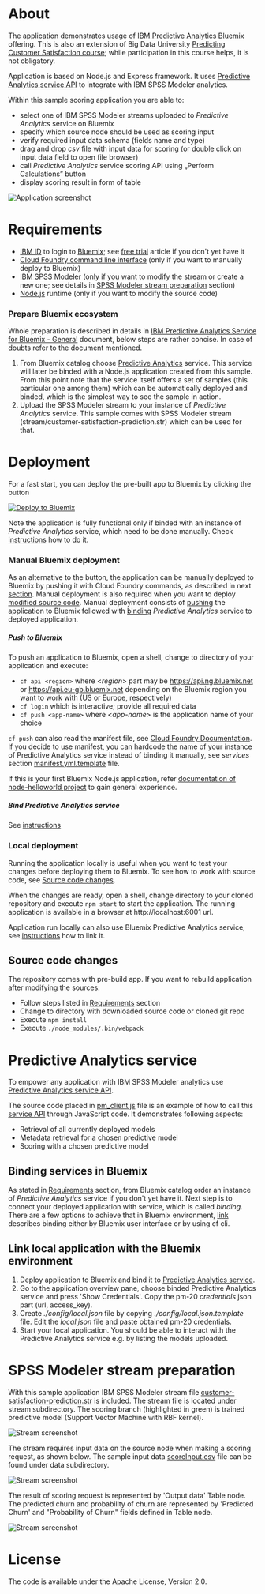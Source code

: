 [pa]: https://console.ng.bluemix.net/catalog/services/predictive-analytics/  "PA"
[bm]: https://console.ng.bluemix.net/
[general]: https://github.com/pmservice/predictive-modeling-samples/blob/master/IBM%20Predictive%20Analytics%20Service%20for%20Bluemix%20-%20General.pdf
[pa-api]: https://console.ng.bluemix.net/docs/services/PredictiveModeling/index-gentopic1.html#pm_service_api

# About
The application demonstrates usage of [IBM Predictive Analytics][pa] [Bluemix][bm] offering. This is also an extension of Big Data University [Predicting Customer Satisfaction course](https://courses.bigdatauniversity.com/courses/course-v1%3ABigDataUniversity%2BPA0103EN%2B2016/); while participation in this course helps, it is not obligatory.

Application is based on Node.js and Express framework. It uses [Predictive Analytics service API](https://console.ng.bluemix.net/docs/services/PredictiveModeling/index-gentopic1.html#pm_service_api) to integrate with IBM SPSS Modeler analytics.

Within this sample scoring application you are able to:
* select one of IBM SPSS Modeler streams uploaded to *Predictive Analytics* service on Bluemix
* specify which source node should be used as scoring input
* verify required input data schema (fields name and type)
* drag and drop *csv* file with input data for scoring (or double click on input data field to open file browser)
* call *Predictive Analytics* service scoring API using „Perform Calculations” button
* display scoring result in form of table

![Application screenshot](/doc/app-scr.png)


# Requirements
* [IBM ID](https://www.ibm.com/account/profile/us?page=reg) to login to [Bluemix][bm]; see [free trial](http://www.ibm.com/developerworks/cloud/library/cl-bluemix-fundamentals-start-your-free-trial/index.html) article if you don't yet have it
* [Cloud Foundry command line interface](https://github.com/cloudfoundry/cli/releases) (only if you want to manually deploy to Bluemix)
* [IBM SPSS Modeler](http://ibm.com/tryspss) (only if you want to modify the stream or create a new one; see details in [SPSS Modeler stream preparation](#spss-modeler-stream-preparation) section)
* [Node.js](https://nodejs.org) runtime (only if you want to modify the source code)

### Prepare Bluemix ecosystem
Whole preparation is described in details in [IBM Predictive Analytics Service for Bluemix - General][general] document, below steps are rather concise. In case of doubts refer to the document mentioned.

1. From Bluemix catalog choose [Predictive Analytics][pa] service. This service will later be binded with a Node.js application created from this sample. From this point note that the service itself offers a set of samples (this particular one among them) which can be automatically deployed and binded, which is the simplest way to see the sample in action.
2. Upload the SPSS Modeler stream to your instance of *Predictive Analytics* service. This sample comes with SPSS Modeler stream (stream/customer-satisfaction-prediction.str) which can be used for that.


# Deployment
For a fast start, you can deploy the pre-built app to Bluemix by clicking the button

[![Deploy to Bluemix](https://bluemix.net/deploy/button.png)](https://bluemix.net/deploy?repository=https://github.com/pmservice/customer-satisfaction-prediction)

Note the application is fully functional only if binded with an instance of *Predictive Analytics* service, which need to be done manually. Check [instructions](#binding-services-in-bluemix) how to do it.

### Manual Bluemix deployment
As an alternative to the button, the application can be manually deployed to Bluemix by pushing it with Cloud Foundry commands, as described in next [section](#push-to-bluemix). Manual deployment is also required when you want to deploy [modified source code](#source-code-changes). Manual deployment consists of [pushing](#push-to-bluemix) the application to Bluemix followed with [binding](#binding-services-in-bluemix) *Predictive Analytics* service to deployed application.

##### Push to Bluemix
To push an application to Bluemix, open a shell, change to directory of your application and execute:
  * `cf api <region>` where <*region*> part may be https://api.ng.bluemix.net or https://api.eu-gb.bluemix.net depending on the Bluemix region you want to work with (US or Europe, respectively)
  * `cf login` which is interactive; provide all required data
  * `cf push <app-name>` where <*app-name*> is the application name of your choice

`cf push` can also read the manifest file, see [Cloud Foundry Documentation](http://docs.cloudfoundry.org/devguide/deploy-apps/manifest.html). If you decide to use manifest, you can hardcode the name of your instance of Predictive Analytics service instead of binding it manually, see *services* section [manifest.yml.template](manifest.yml.template) file.

If this is your first Bluemix Node.js application, refer [documentation of node-helloworld project](https://github.com/IBM-Bluemix/node-helloworld) to gain general experience.

##### Bind Predictive Analytics service
See [instructions](#binding-services-in-bluemix)

### Local deployment
Running the application locally is useful when you want to test your changes before deploying them to Bluemix. To see how to work with source code, see [Source code changes](#source-code-changes).

When the changes are ready, open a shell, change directory to your cloned repository and execute `npm start` to start the application. The running application is available in a browser at http://localhost:6001 url.

Application run locally can also use Bluemix Predictive Analytics service, see [instructions](#link-local-application-with-the-bluemix-environment) how to link it.

## Source code changes
The repository comes with pre-build app. If you want to rebuild application after modifying the sources:
  * Follow steps listed in [Requirements](#requirements) section
  * Change to directory with downloaded source code or cloned git repo
  * Execute `npm install`
  * Execute `./node_modules/.bin/webpack`


# Predictive Analytics service
To empower any application with IBM SPSS Modeler analytics use [Predictive Analytics service API][pa-api].

The source code placed in [pm_client.js](server/pm_client.js) file is an example of how to call this [service API][pa-api] through JavaScript code. It demonstrates following aspects:
  * Retrieval of all currently deployed models
  * Metadata retrieval for a chosen predictive model
  * Scoring with a chosen predictive model


## Binding services in Bluemix
As stated in [Requirements](#requirements) section, from Bluemix catalog order an instance of *Predictive Analytics* service if you don't yet have it. Next step is to connect your deployed application with service, which is called *binding*. There are a few options to achieve that in Bluemix environment, [link](https://console.ng.bluemix.net/docs/cfapps/ee.html) describes binding either by Bluemix user interface or by using cf cli.

## Link local application with the Bluemix environment
1. Deploy application to Bluemix and bind it to [Predictive Analytics service][pa].
2. Go to the application overview pane, choose binded Predictive Analytics service and press 'Show Credentials'. Copy the pm-20 *credentials* json part (url, access_key).
3. Create *./config/local.json* file by copying *./config/local.json.template* file. Edit the *local.json* file and paste obtained pm-20 credentials.
4. Start your local application. You should be able to interact with the Predictive Analytics service e.g. by listing the models uploaded.


# SPSS Modeler stream preparation
With this sample application IBM SPSS Modeler stream file [customer-satisfaction-prediction.str](stream/customer-satisfaction-prediction.str) is included. The stream file is located  under stream subdirectory.
The scoring branch (highlighted in green) is trained predictive model (Support Vector Machine with RBF kernel).

![Stream screenshot](/doc/stream-scr.png)

The stream requires input data on the source node when making a scoring request, as shown below. The sample input data [scoreInput.csv](data/scoreInput.csv) file can be found under data subdirectory.

![Stream screenshot](/doc/input-scr.png)

The result of scoring request is represented by 'Output data' Table node. The predicted churn and probability of churn are represented by 'Predicted Churn' and "Probability of Churn" fields defined in Table node.

![Stream screenshot](/doc/output-scr.png)


# License
The code is available under the Apache License, Version 2.0.
